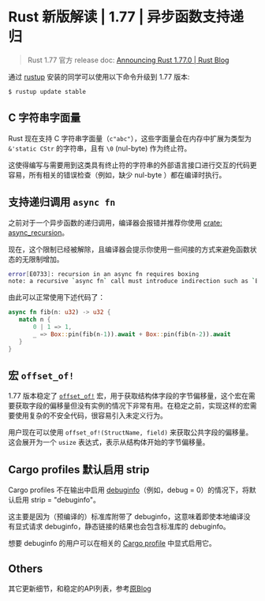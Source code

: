 # Rust 新版解读 | 1.77 | 异步函数支持递归

> Rust 1.77 官方 release doc: [Announcing Rust 1.77.0 | Rust Blog](https://blog.rust-lang.org/2024/03/21/Rust-1.77.0.html)

通过 [rustup](https://www.rust-lang.org/tools/install) 安装的同学可以使用以下命令升级到 1.77 版本:

```shell
$ rustup update stable
```

## C 字符串字面量

Rust 现在支持 C 字符串字面量（`c"abc"`），这些字面量会在内存中扩展为类型为 `&'static CStr` 的字符串，且有 `\0` (nul-byte) 作为终止符。

这使得编写与需要用到这类具有终止符的字符串的外部语言接口进行交互的代码更容易，所有相关的错误检查（例如，缺少 nul-byte ）都在编译时执行。

## 支持递归调用 `async fn`

之前对于一个异步函数的递归调用，编译器会报错并推荐你使用 [crate: async_recursion](https://crates.io/crates/async_recursion)。

现在，这个限制已经被解除，且编译器会提示你使用一些间接的方式来避免函数状态的无限制增加。

```bash
error[E0733]: recursion in an async fn requires boxing
note: a recursive `async fn` call must introduce indirection such as `Box::pin` to avoid an infinitely sized future
```

由此可以正常使用下述代码了：

```rust
async fn fib(n: u32) -> u32 {
   match n {
       0 | 1 => 1,
       _ => Box::pin(fib(n-1)).await + Box::pin(fib(n-2)).await
   }
}
```

## 宏 `offset_of!`

1.77 版本稳定了 [`offset_of!`](https://doc.rust-lang.org/stable/std/mem/macro.offset_of.html) 宏，用于获取结构体字段的字节偏移量，这个宏在需要获取字段的偏移量但没有实例的情况下非常有用。在稳定之前，实现这样的宏需要使用复杂的不安全代码，很容易引入未定义行为。

用户现在可以使用 `offset_of!(StructName, field)` 来获取公共字段的偏移量。这会展开为一个 `usize` 表达式，表示从结构体开始的字节偏移量。

## Cargo profiles 默认启用 strip

Cargo profiles 不在输出中启用 [debuginfo](https://doc.rust-lang.org/stable/cargo/reference/profiles.html#debug)（例如，debug = 0）的情况下，将默认启用 strip = "debuginfo"。

这主要是因为（预编译的）标准库附带了 debuginfo，这意味着即使本地编译没有显式请求 debuginfo，静态链接的结果也会包含标准库的 debuginfo。

想要 debuginfo 的用户可以在相关的 [Cargo profile](https://doc.rust-lang.org/stable/cargo/reference/profiles.html#debug) 中显式启用它。

## Others

其它更新细节，和稳定的API列表，参考[原Blog](https://blog.rust-lang.org/2024/03/21/Rust-1.77.0.html#stabilized-apis)
